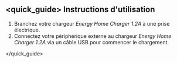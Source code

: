 ## <quick_guide> Instructions d'utilisation

1. Branchez votre chargeur *Energy Home Charger 1.2A* à une prise électrique.
2. Connectez votre périphérique externe au chargeur *Energy Home Charger 1.2A* via un câble USB pour
commencer le chargement.

</quick_guide>
